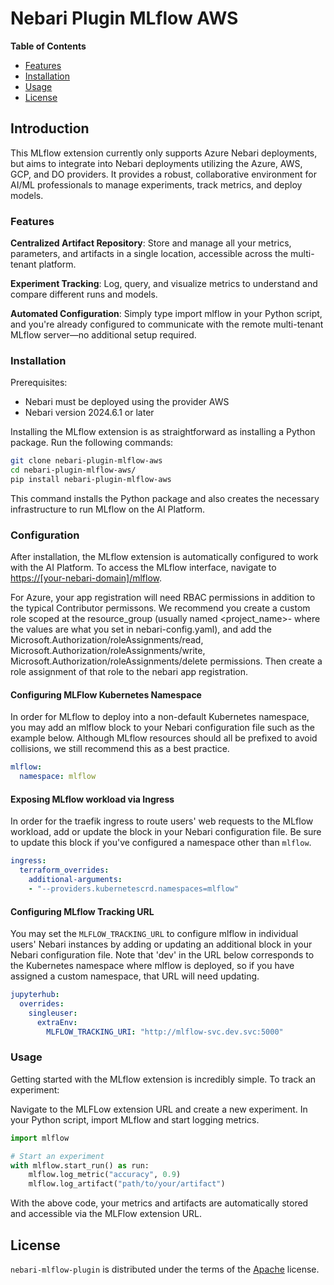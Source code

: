 # Nebari Plugin MLflow AWS

**Table of Contents**

- [Features](#features)
- [Installation](#installation)
- [Usage](#usage)
- [License](#license)

## Introduction
This MLflow extension currently only supports Azure Nebari deployments, but aims to integrate into Nebari deployments utilizing the Azure, AWS, GCP, and DO providers. It provides a robust, collaborative environment for AI/ML professionals to manage experiments, track metrics, and deploy models.

### Features
**Centralized Artifact Repository**: Store and manage all your metrics, parameters, and artifacts in a single location, accessible across the multi-tenant platform.

**Experiment Tracking**: Log, query, and visualize metrics to understand and compare different runs and models.

**Automated Configuration**: Simply type import mlflow in your Python script, and you're already configured to communicate with the remote multi-tenant MLflow server—no additional setup required.

### Installation
Prerequisites:
- Nebari must be deployed using the provider AWS
- Nebari version 2024.6.1 or later

Installing the MLflow extension is as straightforward as installing a Python package. Run the following commands:

```bash
git clone nebari-plugin-mlflow-aws
cd nebari-plugin-mlflow-aws/
pip install nebari-plugin-mlflow-aws
```
This command installs the Python package and also creates the necessary infrastructure to run MLflow on the AI Platform.

### Configuration
After installation, the MLflow extension is automatically configured to work with the AI Platform. To access the MLflow interface, navigate to <https://[your-nebari-domain]/mlflow>.

For Azure, your app registration will need RBAC permissions in addition to the typical Contributor permissons.  We recommend you create a custom role scoped at the resource_group (usually named <project_name>-<namespace> where the values are what you set in nebari-config.yaml), and add the Microsoft.Authorization/roleAssignments/read, Microsoft.Authorization/roleAssignments/write, Microsoft.Authorization/roleAssignments/delete permissions.  Then create a role assignment of that role to the nebari app registration.

#### Configuring MLFlow Kubernetes Namespace
In order for MLflow to deploy into a non-default Kubernetes namespace, you may add an mlflow block to your Nebari configuration file such as the example below. Although MLflow resources should all be prefixed to avoid collisions, we still recommend this as a best practice.
```yaml
mlflow:
  namespace: mlflow
```

#### Exposing MLflow workload via Ingress
In order for the traefik ingress to route users' web requests to the MLflow workload, add or update the block in your Nebari configuration file. Be sure to update this block if you've configured a namespace other than `mlflow`.
```yaml
ingress:
  terraform_overrides:
    additional-arguments:
    - "--providers.kubernetescrd.namespaces=mlflow"
```

#### Configuring MLflow Tracking URL
You may set the `MLFLOW_TRACKING_URL` to configure mlflow in individual users' Nebari instances by adding or updating an additional block in your Nebari configuration file. Note that 'dev' in the URL below corresponds to the Kubernetes namespace where mlflow is deployed, so if you have assigned a custom namespace, that URL will need updating.
```yaml
jupyterhub:
  overrides:
    singleuser:
      extraEnv:
        MLFLOW_TRACKING_URI: "http://mlflow-svc.dev.svc:5000"
```

### Usage
Getting started with the MLflow extension is incredibly simple. To track an experiment:

Navigate to the MLFLow extension URL and create a new experiment.
In your Python script, import MLflow and start logging metrics.
```python
import mlflow

# Start an experiment
with mlflow.start_run() as run:
    mlflow.log_metric("accuracy", 0.9)
    mlflow.log_artifact("path/to/your/artifact")
```
With the above code, your metrics and artifacts are automatically stored and accessible via the MLFlow extension URL.


## License

`nebari-mlflow-plugin` is distributed under the terms of the [Apache](./LICENSE.md) license.
